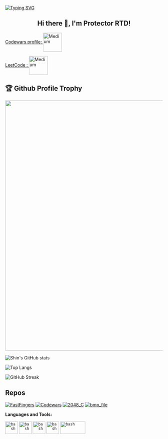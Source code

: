 [![Typing SVG](https://readme-typing-svg.herokuapp.com?multiline=true&width=500&lines=Beginner+java+developer.++++++++++)](https://git.io/typing-svg)

<h2 align="center">Hi there 👋, I'm Protector RTD!</h2>

<a href="https://www.codewars.com/users/Protector%20RTD" target="blank">Codewars profile: <img align="center" src="https://docs.codewars.com/logo.svg" alt="Medium" height="60" width="60" /></a>

<a href="https://leetcode.com/ProtectorRTD/" target="blank">LeetCode : <img align="center" src="https://user-images.githubusercontent.com/36547915/97088991-45da5d00-1652-11eb-900f-80d106540f4f.png" alt="Medium" height="60" width="60" /></a>


<h2>🏆 Github Profile Trophy</h2>
<img width=800 src="https://github-profile-trophy.vercel.app/?username=ProtectorRTD&column=9&theme=gruvbox&no-frame=true"/>

![Shin's GitHub stats](https://github-readme-stats.vercel.app/api?username=ProtectorRTD&show_icons=true&theme=tokyonight)

![Top Langs](https://github-readme-stats.vercel.app/api/top-langs/?username=ProtectorRTD&layout=compact)

![GitHub Streak](https://github-readme-streak-stats.herokuapp.com?user=ProtectorRTD&theme=neon-palenight&hide_border=true)


## Repos

[![FastFingers](https://github-readme-stats.vercel.app/api/pin/?username=ProtectorRTD&repo=FastFingers&show_owner=true)](https://github.com/ProtectorRTD/FastFingers)
[![Codewars](https://github-readme-stats.vercel.app/api/pin/?username=ProtectorRTD&repo=Codewars&show_owner=true)](https://github.com/ProtectorRTD/Codewars)
[![2048_C](https://github-readme-stats.vercel.app/api/pin/?username=ProtectorRTD&repo=2048_C&show_owner=true)](https://github.com/ProtectorRTD/2048_C)
[![bmp_file](https://github-readme-stats.vercel.app/api/pin/?username=ProtectorRTD&repo=bmp_file&show_owner=true)](https://github.com/ProtectorRTD/bmp_file)


**Languages and Tools:**  

<code><img src="https://www.logicbig.com/tutorials/java-swing/images/swing.png" alt="bash" width="40" height="40"/></code>
<code><img src="https://cdn.icon-icons.com/icons2/1381/PNG/512/java_93883.png" alt="bash" width="40" height="40"/></code>
<code><img src="https://cdn-icons-png.flaticon.com/512/518/518713.png" alt="bash" width="40" height="40"/></code>
<code><img src="https://toppng.com/uploads/preview/c-programming-icon-c-programming-language-logo-11562945679duaxtn3yq0.png" alt="bash" width="40" height="40"/></code>
<code><img src="https://junit.org/junit4/images/junit5-banner.png" alt="bash" width="80" height="40"/></code>
